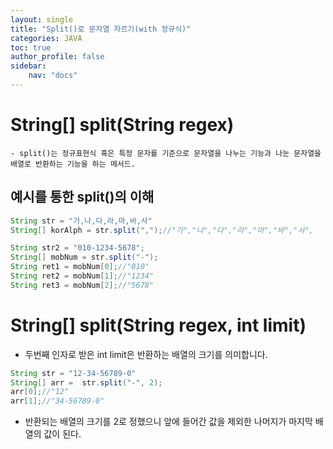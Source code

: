 ```yaml
---
layout: single
title: "Split()로 문자열 자르기(with 정규식)"
categories: JAVA
toc: true
author_profile: false
sidebar:
    nav: "docs"
---
```



# String[] split(String regex)
	- split()는 정규표현식 혹은 특정 문자를 기준으로 문자열을 나누는 기능과 나눈 문자열을 배열로 반환하는 기능을 하는 메서드.


## 예시를 통한 split()의 이해 
```java
String str = "가,나,다,라,마,바,사"
String[] korAlph = str.split(",");//"가","나","다","라","마","바","사",

String str2 = "010-1234-5678";
String[] mobNum = str.split("-");
String ret1 = mobNum[0];//"010"
String ret2 = mobNum[1];//"1234"
String ret3 = mobNum[2];//"5678"

```


# String[] split(String regex, int limit)
- 두번째 인자로 받은 int limit은 반환하는 배열의 크기를 의미합니다. 
```java
String str = "12-34-56789-0"
String[] arr =  str.split("-", 2);
arr[0];//"12"
arr[1];//"34-56789-0"

```
- 반환되는 배열의 크기를 2로 정했으니 앞에 들어간 값을 제외한 나머지가 마지막 배열의 값이 된다.
